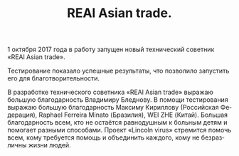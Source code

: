 ﻿---
layout: post

title: REAl Asian trade.
meta: 01.10.2017
cover_img: 2017.10.01/REAl Asian trade.png
cover_fit: contain

category: news

lang: ru
ref: test-post
---

1 октября 2017 года в работу запущен новый технический советник «REAl Asian trade».

Тестирование показало успешные результаты, что позволило запустить его для благотворительности.

В разработке технического советника «REAl Asian trade» выражаю большую благодарность Владимиру Бледнову.
В помощи тестирования выражаю большую благодарность Максиму Кириллову (Российская Федерация), Raphael Ferreira Minato (Бразилия), WEI ZHE (Китай).
Большая благодарность всем, кто не остаётся равнодушным к больным детям и помогает разными способами.
Проект «Lincoln virus» стремится помочь всем, кому требуется помощь и объединить каждого, кому не безразличны жизни людей.
